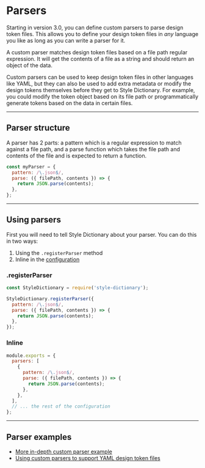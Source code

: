 # Parsers

Starting in version 3.0, you can define custom parsers to parse design token files. This allows you to define your design token files in _any_ language you like as long as you can write a parser for it.

A custom parser matches design token files based on a file path regular expression. It will get the contents of a file as a string and should return an object of the data.

Custom parsers can be used to keep design token files in other languages like YAML, but they can also be used to add extra metadata or modify the design tokens themselves before they get to Style Dictionary. For example, you could modify the token object based on its file path or programmatically generate tokens based on the data in certain files.

---

## Parser structure

A parser has 2 parts: a pattern which is a regular expression to match against a file path, and a parse function which takes the file path and contents of the file and is expected to return a function.

```javascript
const myParser = {
  pattern: /\.json$/,
  parse: ({ filePath, contents }) => {
    return JSON.parse(contents);
  },
};
```

---

## Using parsers

First you will need to tell Style Dictionary about your parser. You can do this in two ways:

1. Using the `.registerParser` method
1. Inline in the [configuration](config.md)

### .registerParser

```javascript
const StyleDictionary = require('style-dictionary');

StyleDictionary.registerParser({
  pattern: /\.json$/,
  parse: ({ filePath, contents }) => {
    return JSON.parse(contents);
  },
});
```

### Inline

```javascript
module.exports = {
  parsers: [
    {
      pattern: /\.json$/,
      parse: ({ filePath, contents }) => {
        return JSON.parse(contents);
      },
    },
  ],
  // ... the rest of the configuration
};
```

---

## Parser examples

- [More in-depth custom parser example](https://github.com/amzn/style-dictionary/tree/main/examples/advanced/custom-parser)
- [Using custom parsers to support YAML design token files](https://github.com/amzn/style-dictionary/tree/main/examples/advanced/yaml-tokens)
